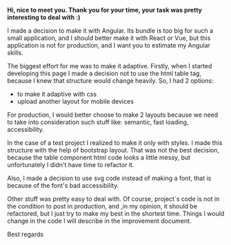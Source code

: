 **Hi, nice to meet you. Thank you for your time, your task was pretty interesting to deal with :)**

I made a decision to make it with Angular. Its bundle is too big for such a small application, and I should better make it with React or Vue, but this application is not for production, and I want you to estimate my Angular skills.

The biggest effort for me was to make it adaptive. Firstly, when I started developing this page I made a decision not to use the html table tag, because I knew that structure would change heavily. So, I had 2 options: 
- to make it adaptive with css
- upload another layout for mobile devices

For production, I would better choose to make 2 layouts because we need to take into consideration such stuff like: semantic, fast loading, accessibility.

In the case of a test project I realized to make it only with styles. I made this structure with the help of bootstrap layout. That was not the best decision, because the table component html code looks a little messy, but unfortunately I didn't have time to refactor it.

Also, I made a decision to use svg code instead of making a font, that is because of the font's bad accessibility.

Other stuff was pretty easy to deal with. Of course, project`s code is not in the condition to post in production, and ,in my opinion, it should be refactored, but I just try to make my best in the shortest time. Things I would change in the code I will describe in the improvement document.

Best regards
